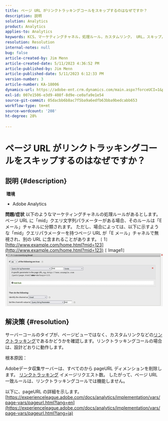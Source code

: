 ```yaml
---
title: ページ URL がリンクトラッキングコールをスキップするのはなぜですか？
description: 説明
solution: Analytics
product: Analytics
applies-to: Analytics
keywords: KCS，マーケティングチャネル，処理ルール，カスタムリンク， URL，スキップ，トラッキングコール，ページ， FAQ
resolution: Resolution
internal-notes: null
bug: false
article-created-by: Jim Menn
article-created-date: 5/11/2023 4:36:52 PM
article-published-by: Jim Menn
article-published-date: 5/11/2023 6:12:33 PM
version-number: 3
article-number: KA-18006
dynamics-url: https://adobe-ent.crm.dynamics.com/main.aspx?forceUCI=1&pagetype=entityrecord&etn=knowledgearticle&id=fa97f106-1af0-ed11-8849-6045bd006295
exl-id: 007e1506-e3d9-408f-8d9e-ce0afa9e1e54
source-git-commit: 05dacbb6b8ac7f5ba9a6edfb63bba9bedcabb653
workflow-type: tm+mt
source-wordcount: '208'
ht-degree: 28%

---
```


# ページ URL がリンクトラッキングコールをスキップするのはなぜですか？

## 説明 {#description}

<b> 環境</b>
- Adobe Analytics



<b>問題/症状</b>
以下のようなマーケティングチャネルの処理ルールがあるとします。ページ URL に「mid」クエリ文字列パラメーターがある場合、そのルールは「E メール」チャネルに分類されます。
ただし、場合によっては、以下に示すような「mid」クエリパラメーターを持つページ URL が「E メール」チャネルで無視され、別の URL に含まれることがあります。
`[` 1`]`  [http://www.example.com/home.html?mid=123](http://www.example.com/home.html?mid=123)
`[` Image1`]`
![](assets/___fb97f106-1af0-ed11-8849-6045bd006295___.png)


## 解決策 {#resolution}




サーバーコールのタイプが、ページビューではなく、カスタムリンクなどの[リンクトラッキング](https://experienceleague.adobe.com/docs/analytics/implementation/vars/functions/tl-method.html?lang=ja)であるかどうかを確認します。リンクトラッキングコールの場合は、設計どおりに動作します。





根本原因：

Adobeデータ収集サーバーは、すべてのから pageURL ディメンションを削除します。 [リンクトラッキング](https://experienceleague.adobe.com/docs/analytics/implementation/vars/functions/tl-method.html?lang=ja) イメージリクエスト数。 したがって、ページ URL 一致ルールは、リンクトラッキングコールでは機能しません。

以下に、pageURL の詳細を示します。 [https://experienceleague.adobe.com/docs/analytics/implementation/vars/page-vars/pageurl.html?lang=en](https://experienceleague.adobe.com/docs/analytics/implementation/vars/page-vars/pageurl.html?lang=ja)
